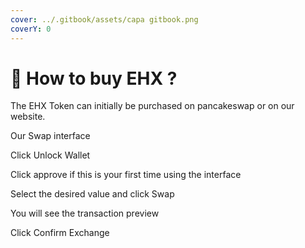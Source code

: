 ```yaml
---
cover: ../.gitbook/assets/capa gitbook.png
coverY: 0
---
```


# 🐋 How to buy EHX ?

The EHX Token can initially be purchased on pancakeswap or on our website.

Our Swap interface

Click Unlock Wallet

Click approve if this is your first time using the interface

Select the desired value and click Swap

You will see the transaction preview

Click Confirm Exchange
